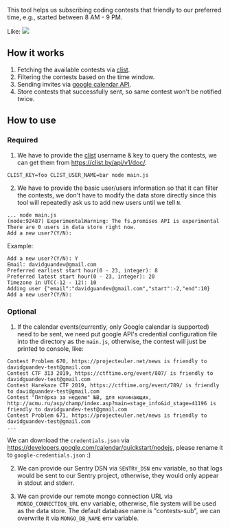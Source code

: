 This tool helps us subscribing coding contests that friendly to our preferred time, e.g., started between 8 AM - 9 PM.

Like:
![](https://user-images.githubusercontent.com/10692276/57193666-095c0280-6f81-11e9-8112-53b85682925d.png)

## How it works

1. Fetching the available contests via [clist](https://clist.by/).
1. Filtering the contests based on the time window.
1. Sending invites via [google calendar API](https://developers.google.com/calendar/).
1. Store contests that successfully sent, so same contest won't be notified twice.

## How to use

### Required

1. We have to provide the [clist](https://clist.by/) username & key to query the contests, we can get them from https://clist.by/api/v1/doc/.

```
CLIST_KEY=foo CLIST_USER_NAME=bar node main.js
```

2. We have to provide the basic user/users information so that it can filter the contests, we don't have to modify the data store directly since this tool will repeatedly ask us to add new users until we tell `N`.

```
... node main.js
(node:92487) ExperimentalWarning: The fs.promises API is experimental
There are 0 users in data store right now.
Add a new user?(Y/N):
```

Example:

```
Add a new user?(Y/N): Y
Email: davidguandev@gmail.com
Preferred earliest start hour(0 - 23, integer): 8
Preferred latest start hour(0 - 23, integer): 20
Timezone in UTC(-12 - 12): 10
Adding user {"email":"davidguandev@gmail.com","start":-2,"end":10}
Add a new user?(Y/N):
```

### Optional

1. If the calendar events(currently, only Google calendar is supported) need to be sent, we need put google API's credential configuration file into the directory as the `main.js`, otherwise, the contest will just be printed to console, like:

```
Contest Problem 670, https://projecteuler.net/news is friendly to davidguandev-test@gmail.com
Contest CTF 313 2019, https://ctftime.org/event/807/ is friendly to davidguandev-test@gmail.com
Contest Harekaze CTF 2019, https://ctftime.org/event/789/ is friendly to davidguandev-test@gmail.com
Contest "Пятёрка за неделю" №B, для начинающих, http://acmu.ru/asp/champ/index.asp?main=stage_info&id_stage=41196 is friendly to davidguandev-test@gmail.com
Contest Problem 671, https://projecteuler.net/news is friendly to davidguandev-test@gmail.com
...
```

We can download the `credentials.json` via https://developers.google.com/calendar/quickstart/nodejs, please rename it to `google-credentials.json` :)

2. We can provide our Sentry DSN via `SENTRY_DSN` env variable, so that logs would be sent to our Sentry project, otherwise, they would only appear in stdout and stderr.

3. We can provide our remote mongo connection URL via `MONGO_CONNECTION_URL` env variable, otherwise, file system will be used as the data store. The default database name is "contests-sub", we can overwrite it via `MONGO_DB_NAME` env variable.
